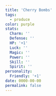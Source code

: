 ```yaml
---
title: 'Cherry Bombs'
tags:
  - produce
color: purple
stats:
  Charm: ''
  Defense: ''
  HP: '+1'
  Luck: ''
  Magic: ''
  Power: ''
  Skill: ''
  Spirit: ''
personality:
  Friendly: '+1'
date: 0000-00-00
permalink: false
---
```

